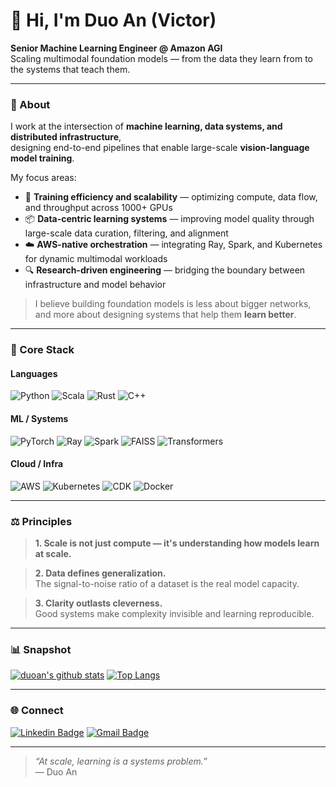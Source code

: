 # 👋 Hi, I'm Duo An (Victor)

**Senior Machine Learning Engineer @ Amazon AGI**  
Scaling multimodal foundation models — from the data they learn from to the systems that teach them.

---

### 🧭 About

I work at the intersection of **machine learning, data systems, and distributed infrastructure**,  
designing end-to-end pipelines that enable large-scale **vision-language model training**.

My focus areas:
- 🧠 **Training efficiency and scalability** — optimizing compute, data flow, and throughput across 1000+ GPUs  
- 📦 **Data-centric learning systems** — improving model quality through large-scale data curation, filtering, and alignment  
- ☁️ **AWS-native orchestration** — integrating Ray, Spark, and Kubernetes for dynamic multimodal workloads  
- 🔍 **Research-driven engineering** — bridging the boundary between infrastructure and model behavior

> I believe building foundation models is less about bigger networks,  
> and more about designing systems that help them **learn better**.

---

### 🧰 Core Stack

#### Languages
![Python](https://img.shields.io/badge/Python-3776AB?style=flat-square&logo=python&logoColor=white)
![Scala](https://img.shields.io/badge/Scala-DC322F?style=flat-square&logo=scala&logoColor=white)
![Rust](https://img.shields.io/badge/Rust-000000?style=flat-square&logo=rust&logoColor=white)
![C++](https://img.shields.io/badge/C++-00599C?style=flat-square&logo=cplusplus&logoColor=white)

#### ML / Systems
![PyTorch](https://img.shields.io/badge/PyTorch-EE4C2C?style=flat-square&logo=pytorch&logoColor=white)
![Ray](https://img.shields.io/badge/Ray-028CF0?style=flat-square&logo=ray&logoColor=white)
![Spark](https://img.shields.io/badge/Apache_Spark-E25A1C?style=flat-square&logo=apachespark&logoColor=white)
![FAISS](https://img.shields.io/badge/FAISS-00599C?style=flat-square&logo=facebook&logoColor=white)
![Transformers](https://img.shields.io/badge/Transformers-FFD43B?style=flat-square&logo=huggingface&logoColor=black)

#### Cloud / Infra
![AWS](https://img.shields.io/badge/AWS-FF9900?style=flat-square&logo=amazonaws&logoColor=white)
![Kubernetes](https://img.shields.io/badge/Kubernetes-326CE5?style=flat-square&logo=kubernetes&logoColor=white)
![CDK](https://img.shields.io/badge/AWS%20CDK-4B8BBE?style=flat-square&logo=aws&logoColor=white)
![Docker](https://img.shields.io/badge/Docker-2496ED?style=flat-square&logo=docker&logoColor=white)

---

### ⚖️ Principles

> **1. Scale is not just compute — it's understanding how models learn at scale.**

> **2. Data defines generalization.**  
> The signal-to-noise ratio of a dataset is the real model capacity.

> **3. Clarity outlasts cleverness.**  
> Good systems make complexity invisible and learning reproducible.

---

### 📊 Snapshot

[![duoan's github stats](https://github-readme-stats.vercel.app/api?username=duoan&theme=tokyonight&show_icons=true&hide_rank=true)](https://github.com/duoan)
[![Top Langs](https://github-readme-stats.vercel.app/api/top-langs/?username=duoan&layout=compact&theme=tokyonight)](https://github.com/duoan)

---

### 🌐 Connect

[![Linkedin Badge](https://img.shields.io/badge/-duoan-blue?style=flat&logo=Linkedin&logoColor=white&link=https://www.linkedin.com/in/duoan/)](https://www.linkedin.com/in/duoan/)
[![Gmail Badge](https://img.shields.io/badge/-victor.duo.an@gmail.com-c14438?style=flat&logo=Gmail&logoColor=white)](mailto:victor.duo.an@gmail.com)

---

> _“At scale, learning is a systems problem.”_  
> — Duo An
